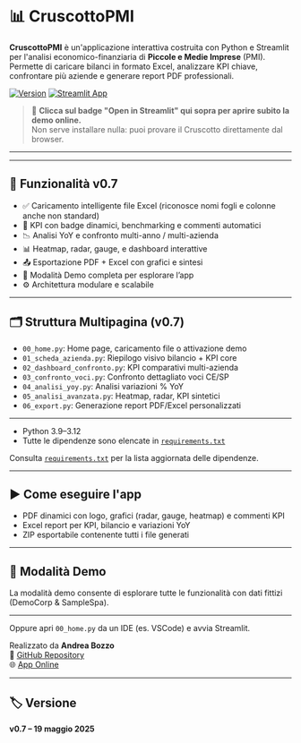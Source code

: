 
# 📊 CruscottoPMI

**CruscottoPMI** è un'applicazione interattiva costruita con Python e Streamlit per l'analisi economico-finanziaria di **Piccole e Medie Imprese** (PMI).  
Permette di caricare bilanci in formato Excel, analizzare KPI chiave, confrontare più aziende e generare report PDF professionali.

[![Version](https://img.shields.io/badge/version-v0.6-blue)](https://github.com/AndreaBozzo/CruscottoPMI/releases)
[![Streamlit App](https://static.streamlit.io/badges/streamlit_badge_black_white.svg)](https://cruscottopmi.streamlit.app/)

> 🎯 **Clicca sul badge "Open in Streamlit" qui sopra per aprire subito la demo online.**  
> Non serve installare nulla: puoi provare il Cruscotto direttamente dal browser.

---

---

## 🚀 Funzionalità v0.7

- ✅ Caricamento intelligente file Excel (riconosce nomi fogli e colonne anche non standard)
- 🧠 KPI con badge dinamici, benchmarking e commenti automatici
- 📉 Analisi YoY e confronto multi-anno / multi-azienda
- 📊 Heatmap, radar, gauge, e dashboard interattive
- 📤 Esportazione PDF + Excel con grafici e sintesi
- 🧪 Modalità Demo completa per esplorare l’app
- ⚙️ Architettura modulare e scalabile

---

## 🗂 Struttura Multipagina (v0.7)

- `00_home.py`: Home page, caricamento file o attivazione demo
- `01_scheda_azienda.py`: Riepilogo visivo bilancio + KPI core
- `02_dashboard_confronto.py`: KPI comparativi multi-azienda
- `03_confronto_voci.py`: Confronto dettagliato voci CE/SP
- `04_analisi_yoy.py`: Analisi variazioni % YoY
- `05_analisi_avanzata.py`: Heatmap, radar, KPI sintetici
- `06_export.py`: Generazione report PDF/Excel personalizzati

---

- Python 3.9–3.12
- Tutte le dipendenze sono elencate in [`requirements.txt`](requirements.txt)

Consulta [`requirements.txt`](requirements.txt) per la lista aggiornata delle dipendenze.

---

## ▶️ Come eseguire l'app

- PDF dinamici con logo, grafici (radar, gauge, heatmap) e commenti KPI
- Excel report per KPI, bilancio e variazioni YoY
- ZIP esportabile contenente tutti i file generati

---

## 🧪 Modalità Demo

La modalità demo consente di esplorare tutte le funzionalità con dati fittizi (DemoCorp & SampleSpa).

---

Oppure apri `00_home.py` da un IDE (es. VSCode) e avvia Streamlit.

Realizzato da **Andrea Bozzo**  
📁 [GitHub Repository](https://github.com/AndreaBozzo/CruscottoPMI)  
🌐 [App Online](https://cruscottopmi.streamlit.app/)

---

## 🏷 Versione

**v0.7 – 19 maggio 2025**
